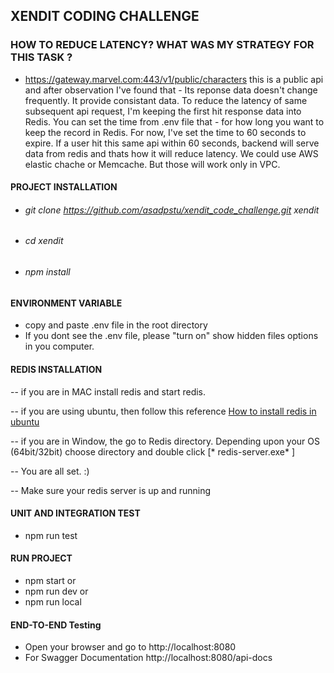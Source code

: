 ## XENDIT CODING CHALLENGE

### HOW TO REDUCE LATENCY? WHAT WAS MY STRATEGY FOR THIS TASK ?
- https://gateway.marvel.com:443/v1/public/characters this is a public api and after observation I've found that - Its reponse data doesn't change frequently. It provide consistant data. To reduce the latency of same subsequent api request, I'm keeping the first hit response data  into Redis. You can set the time from .env file that - for how long you want to keep the record in Redis. For now, I've set the time to 60 seconds to expire. If a user hit this same api within 60 seconds, backend will serve data from redis and thats how it will reduce latency.
We could use AWS elastic chache or Memcache. But those will work only in VPC.  


#### PROJECT INSTALLATION
- ###### git clone https://github.com/asadpstu/xendit_code_challenge.git xendit
- ###### cd xendit
- ###### npm install

#### ENVIRONMENT VARIABLE
- copy and paste .env file in the root directory
- If you dont see the .env file, please "turn on" show hidden files options in you computer.

#### REDIS INSTALLATION
-- if you are in MAC install redis and start redis.

-- if you are using ubuntu, then follow this reference [How to install redis in ubuntu](https://www.digitalocean.com/community/tutorials/how-to-install-and-secure-redis-on-ubuntu-18-04)

-- if you are in Window, the go to Redis directory. Depending upon your OS (64bit/32bit) choose directory and double click [* redis-server.exe* ]

-- You are all set. :)

-- Make sure your redis server is up and running

#### UNIT AND INTEGRATION TEST
- npm run test 

#### RUN PROJECT
- npm start  or
- npm run dev  or
- npm run local 

#### END-TO-END Testing
- Open your browser and go to http://localhost:8080
- For Swagger Documentation http://localhost:8080/api-docs




